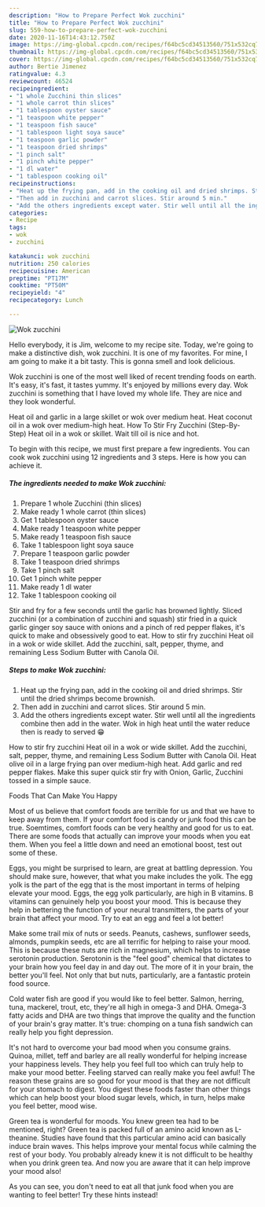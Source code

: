 ```yaml
---
description: "How to Prepare Perfect Wok zucchini"
title: "How to Prepare Perfect Wok zucchini"
slug: 559-how-to-prepare-perfect-wok-zucchini
date: 2020-11-16T14:43:12.750Z
image: https://img-global.cpcdn.com/recipes/f64bc5cd34513560/751x532cq70/wok-zucchini-recipe-main-photo.jpg
thumbnail: https://img-global.cpcdn.com/recipes/f64bc5cd34513560/751x532cq70/wok-zucchini-recipe-main-photo.jpg
cover: https://img-global.cpcdn.com/recipes/f64bc5cd34513560/751x532cq70/wok-zucchini-recipe-main-photo.jpg
author: Bertie Jimenez
ratingvalue: 4.3
reviewcount: 46524
recipeingredient:
- "1 whole Zucchini thin slices"
- "1 whole carrot thin slices"
- "1 tablespoon oyster sauce"
- "1 teaspoon white pepper"
- "1 teaspoon fish sauce"
- "1 tablespoon light soya sauce"
- "1 teaspoon garlic powder"
- "1 teaspoon dried shrimps"
- "1 pinch salt"
- "1 pinch white pepper"
- "1 dl water"
- "1 tablespoon cooking oil"
recipeinstructions:
- "Heat up the frying pan, add in the cooking oil and dried shrimps. Stir until the dried shrimps become brownish."
- "Then add in zucchini and carrot slices. Stir around 5 min."
- "Add the others ingredients except water. Stir well until all the ingredients combine then add in the water. Wok in high heat until the water reduce then is ready to served 😁"
categories:
- Recipe
tags:
- wok
- zucchini

katakunci: wok zucchini 
nutrition: 250 calories
recipecuisine: American
preptime: "PT17M"
cooktime: "PT50M"
recipeyield: "4"
recipecategory: Lunch

---
```



![Wok zucchini](https://img-global.cpcdn.com/recipes/f64bc5cd34513560/751x532cq70/wok-zucchini-recipe-main-photo.jpg)

Hello everybody, it is Jim, welcome to my recipe site. Today, we're going to make a distinctive dish, wok zucchini. It is one of my favorites. For mine, I am going to make it a bit tasty. This is gonna smell and look delicious.

Wok zucchini is one of the most well liked of recent trending foods on earth. It's easy, it's fast, it tastes yummy. It's enjoyed by millions every day. Wok zucchini is something that I have loved my whole life. They are nice and they look wonderful.

Heat oil and garlic in a large skillet or wok over medium heat. Heat coconut oil in a wok over medium-high heat. How To Stir Fry Zucchini (Step-By-Step) Heat oil in a wok or skillet. Wait till oil is nice and hot.


To begin with this recipe, we must first prepare a few ingredients. You can cook wok zucchini using 12 ingredients and 3 steps. Here is how you can achieve it.

<!--inarticleads1-->

##### The ingredients needed to make Wok zucchini:

1. Prepare 1 whole Zucchini (thin slices)
1. Make ready 1 whole carrot (thin slices)
1. Get 1 tablespoon oyster sauce
1. Make ready 1 teaspoon white pepper
1. Make ready 1 teaspoon fish sauce
1. Take 1 tablespoon light soya sauce
1. Prepare 1 teaspoon garlic powder
1. Take 1 teaspoon dried shrimps
1. Take 1 pinch salt
1. Get 1 pinch white pepper
1. Make ready 1 dl water
1. Take 1 tablespoon cooking oil


Stir and fry for a few seconds until the garlic has browned lightly. Sliced zucchini (or a combination of zucchini and squash) stir fried in a quick garlic ginger soy sauce with onions and a pinch of red pepper flakes, it&#39;s quick to make and obsessively good to eat. How to stir fry zucchini Heat oil in a wok or wide skillet. Add the zucchini, salt, pepper, thyme, and remaining Less Sodium Butter with Canola Oil. 

<!--inarticleads2-->

##### Steps to make Wok zucchini:

1. Heat up the frying pan, add in the cooking oil and dried shrimps. Stir until the dried shrimps become brownish.
1. Then add in zucchini and carrot slices. Stir around 5 min.
1. Add the others ingredients except water. Stir well until all the ingredients combine then add in the water. Wok in high heat until the water reduce then is ready to served 😁


How to stir fry zucchini Heat oil in a wok or wide skillet. Add the zucchini, salt, pepper, thyme, and remaining Less Sodium Butter with Canola Oil. Heat olive oil in a large frying pan over medium-high heat. Add garlic and red pepper flakes. Make this super quick stir fry with Onion, Garlic, Zucchini tossed in a simple sauce. 

Foods That Can Make You Happy


Most of us believe that comfort foods are terrible for us and that we have to keep away from them. If your comfort food is candy or junk food this can be true. Soemtimes, comfort foods can be very healthy and good for us to eat. There are some foods that actually can improve your moods when you eat them. When you feel a little down and need an emotional boost, test out some of these.

Eggs, you might be surprised to learn, are great at battling depression. You should make sure, however, that what you make includes the yolk. The egg yolk is the part of the egg that is the most important in terms of helping elevate your mood. Eggs, the egg yolk particularly, are high in B vitamins. B vitamins can genuinely help you boost your mood. This is because they help in bettering the function of your neural transmitters, the parts of your brain that affect your mood. Try to eat an egg and feel a lot better!

Make some trail mix of nuts or seeds. Peanuts, cashews, sunflower seeds, almonds, pumpkin seeds, etc are all terrific for helping to raise your mood. This is because these nuts are rich in magnesium, which helps to increase serotonin production. Serotonin is the "feel good" chemical that dictates to your brain how you feel day in and day out. The more of it in your brain, the better you'll feel. Not only that but nuts, particularly, are a fantastic protein food source.

Cold water fish are good if you would like to feel better. Salmon, herring, tuna, mackerel, trout, etc, they're all high in omega-3 and DHA. Omega-3 fatty acids and DHA are two things that improve the quality and the function of your brain's gray matter. It's true: chomping on a tuna fish sandwich can really help you fight depression. 

It's not hard to overcome your bad mood when you consume grains. Quinoa, millet, teff and barley are all really wonderful for helping increase your happiness levels. They help you feel full too which can truly help to make your mood better. Feeling starved can really make you feel awful! The reason these grains are so good for your mood is that they are not difficult for your stomach to digest. You digest these foods faster than other things which can help boost your blood sugar levels, which, in turn, helps make you feel better, mood wise.

Green tea is wonderful for moods. You knew green tea had to be mentioned, right? Green tea is packed full of an amino acid known as L-theanine. Studies have found that this particular amino acid can basically induce brain waves. This helps improve your mental focus while calming the rest of your body. You probably already knew it is not difficult to be healthy when you drink green tea. And now you are aware that it can help improve your mood also!

As you can see, you don't need to eat all that junk food when you are wanting to feel better! Try  these hints  instead!

